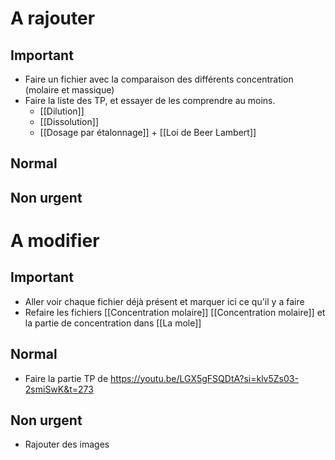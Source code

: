 # A rajouter
## Important
- Faire un fichier avec la comparaison des différents concentration (molaire et massique)
- Faire la liste des TP, et essayer de les comprendre au moins.
	- [[Dilution]]
	- [[Dissolution]]
	- [[Dosage par étalonnage]] + [[Loi de Beer Lambert]]
## Normal


## Non urgent


# A modifier
## Important
- Aller voir chaque fichier déjà présent et marquer ici ce qu'il y a faire
- Refaire les fichiers [[Concentration molaire]] [[Concentration molaire]] et la partie de concentration dans [[La mole]]
## Normal
- Faire la partie TP de https://youtu.be/LGX5gFSQDtA?si=klv5Zs03-2smiSwK&t=273

## Non urgent
- Rajouter des images 